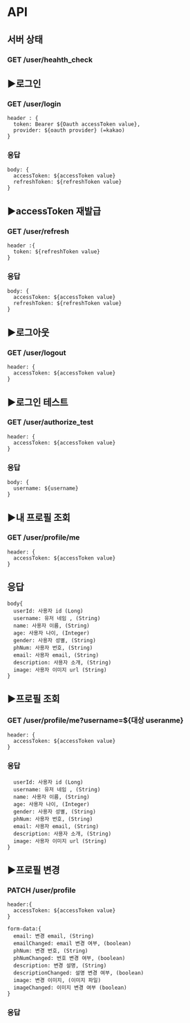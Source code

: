 
# API 

## 서버 상태 
### GET /user/heahth_check


## ▶로그인
### GET /user/login
```
header : {  
  token: Bearer ${Oauth accessToken value},
  provider: ${oauth provider} (=kakao)     
}      
```

### 응답
```
body: {  
  accessToken: ${accessToken value}
  refreshToken: ${refreshToken value}
}
```


## ▶accessToken 재발급 
### GET /user/refresh
```
header :{
  token: ${refreshToken value}
}
```

### 응답
```
body: {  
  accessToken: ${accessToken value}
  refreshToken: ${refreshToken value}
}
```


## ▶로그아웃
### GET /user/logout
```
header: {
  accessToken: ${accessToken value}
}
```


## ▶로그인 테스트 
### GET /user/authorize_test
```
header: {
  accessToken: ${accessToken value}
}
```

### 응답
```
body: {  
  username: ${username}
}
```


## ▶내 프로필 조회
### GET /user/profile/me
```
header: {
  accessToken: ${accessToken value}
}
```

## 응답
```
body{
  userId: 사용자 id (Long)
  username: 유저 네임 , (String)
  name: 사용자 이름, (String)
  age: 사용자 나이, (Integer)
  gender: 사용자 성별, (String)
  phNum: 사용자 번호, (String)
  email: 사용자 email, (String)
  description: 사용자 소개, (String)
  image: 사용자 이미지 url (String)
}
```


## ▶프로필 조회
### GET /user/profile/me?username=${대상 useranme}
```
header: {
  accessToken: ${accessToken value}
}
```

### 응답
```
  userId: 사용자 id (Long)
  username: 유저 네임 , (String)
  name: 사용자 이름, (String)
  age: 사용자 나이, (Integer)
  gender: 사용자 성별, (String)
  phNum: 사용자 번호, (String)
  email: 사용자 email, (String)
  description: 사용자 소개, (String)
  image: 사용자 이미지 url (String)
}
```


## ▶프로필 변경
### PATCH /user/profile
```
header:{
  accessToken: ${accessToken value}
}

form-data:{
  email: 변경 email, (String)
  emailChanged: email 변경 여부, (boolean) 
  phNum: 변경 번호, (String)
  phNumChanged: 번호 변경 여부, (boolean)
  description: 변경 설명, (String)
  descriptionChanged: 설명 변경 여부, (boolean)
  image: 변경 이미지, (이미지 파일)
  imageChanged: 이미지 변경 여부 (boolean)
}
```

### 응답
